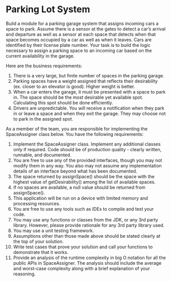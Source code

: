 # Parking Lot System

Build a module for a parking garage system that assigns incoming cars a space to park. Assume there is a sensor at the gates to detect a car’s arrival and departure as well as a sensor at each space that detects when that space becomes occupied by a car as well as when it leaves. Cars are identified by their license plate number. Your task is to build the logic necessary to assign a parking space to an incoming car based on the current availability in the garage.

Here are the business requirements:
1. There is a very large, but finite number of spaces in the parking garage.
1. Parking spaces have a weight assigned that reflects their desirability (ex. closer to an elevator is good). Higher weight is better.
1. When a car enters the garage, it must be presented with a space to park in. The space should be the most desirable yet available spot. Calculating this spot should be done efficiently.
1. Drivers are unpredictable. You will receive a notification when they park in or leave a space and when they exit the garage. They may choose not to park in the assigned spot.

As a member of the team, you are responsible for implementing the SpaceAssigner class below. You have the following requirements:
1. Implement the SpaceAssigner class. Implement any additional classes only if required. Code should be of production quality - clearly written, runnable, and documented.
1. You are free to use any of the provided interfaces, though you may not modify them in any way. You also may not assume any implementation details of an interface beyond what has been documented.
1. The space returned by assignSpace() should be the space with the highest value of getDesirability() among the list of available spaces.
1. If no spaces are available, a null value should be returned from assignSpace().
1. This application will be run on a device with limited memory and processing resources.
1. You are free to use any tools such as IDEs to compile and test your code.
1. You may use any functions or classes from the JDK, or any 3rd party library. However, please provide rationale for any 3rd party library used. 
1. You may use a unit testing framework.
1. Assumptions other than those made above should be stated clearly at the top of your solution.
1. Write test cases that prove your solution and call your functions to demonstrate that it works.
1. Provide an analysis of the runtime complexity in big O notation for all the public APIs in SpaceAssigner. The analysis should include the average and worst-case complexity along with a brief explanation of your reasoning.
